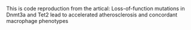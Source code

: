 This is code reproduction from the artical: Loss-of-function mutations in Dnmt3a and Tet2 lead to accelerated atherosclerosis and concordant macrophage phenotypes
